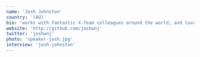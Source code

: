 ```yaml
---
name: 'Josh Johnston'
country: '(AU)'
bio: 'works with fantastic X-Team colleagues around the world, and loves learning new ways to collaborate over time and space. And spends as much time as possible at the beach with lovely wife and daughters.'
website: 'http://github.com/joshwnj'
twitter: 'joshwnj'
photo: 'speaker-josh.jpg'
interview: 'josh-johnston'
---
```

